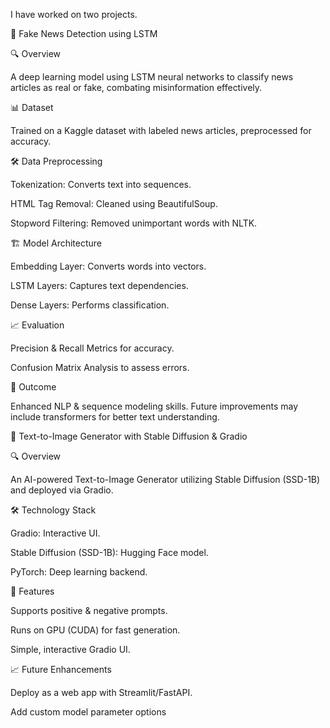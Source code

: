 I have worked on two projects.

📰 Fake News Detection using LSTM

🔍 Overview

A deep learning model using LSTM neural networks to classify news articles as real or fake, combating misinformation effectively.

📊 Dataset

Trained on a Kaggle dataset with labeled news articles, preprocessed for accuracy.

🛠️ Data Preprocessing

Tokenization: Converts text into sequences.

HTML Tag Removal: Cleaned using BeautifulSoup.

Stopword Filtering: Removed unimportant words with NLTK.

🏗️ Model Architecture

Embedding Layer: Converts words into vectors.

LSTM Layers: Captures text dependencies.

Dense Layers: Performs classification.

📈 Evaluation

Precision & Recall Metrics for accuracy.

Confusion Matrix Analysis to assess errors.

🎯 Outcome

Enhanced NLP & sequence modeling skills. Future improvements may include transformers for better text understanding.

🎨 Text-to-Image Generator with Stable Diffusion & Gradio

🔍 Overview

An AI-powered Text-to-Image Generator utilizing Stable Diffusion (SSD-1B) and deployed via Gradio.

🛠️ Technology Stack

Gradio: Interactive UI.

Stable Diffusion (SSD-1B): Hugging Face model.

PyTorch: Deep learning backend.

🎨 Features

Supports positive & negative prompts.

Runs on GPU (CUDA) for fast generation.

Simple, interactive Gradio UI.

📈 Future Enhancements

Deploy as a web app with Streamlit/FastAPI.

Add custom model parameter options
